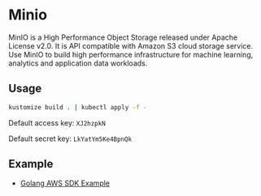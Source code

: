 # Minio
MinIO is a High Performance Object Storage released under Apache License v2.0. It is API compatible with Amazon S3 cloud storage service. Use MinIO to build high performance infrastructure for machine learning, analytics and application data workloads.
## Usage
```bash
kustomize build . | kubectl apply -f -
```
Default access key: `XJ2hzpkN`

Default secret key: `LkYatYm5Ke4BpnQk`
## Example
- [Golang AWS SDK Example](https://github.com/minghsu0107/S3-Go)
